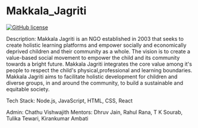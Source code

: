 # Makkala_Jagriti

[![GitHub license](https://img.shields.io/badge/license-MIT-blue.svg)](https://raw.githubusercontent.com/GirlScriptSummerOfCode/Makkala_Jagriti/master/LICENSE)

Description: Makkala Jagriti is an NGO established  in 2003 that seeks to create holistic learning platforms and empower socially and economically deprived children and their community as a whole. The vision is to create a value-based social movement to empower the child and its community towards a bright future. Makkala Jagriti integrates the core value among it's people to respect the child's physical,professional and learning boundaries. Makkala Jagriti aims to facilitate holistic development for children and diverse groups, in and around the community, to build a sustainable and equitable society.

Tech Stack: Node.js, JavaScript, HTML, CSS, React

Admin: Chathu Vishwajith
Mentors: Dhruv Jain, Rahul Rana, T K Sourab, Tulika Tewari, Kirankumar Ambati
